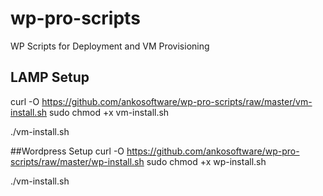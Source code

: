 # wp-pro-scripts
WP Scripts for Deployment and VM Provisioning 

## LAMP Setup

curl -O https://github.com/ankosoftware/wp-pro-scripts/raw/master/vm-install.sh
sudo chmod +x vm-install.sh 

./vm-install.sh 

##Wordpress Setup
curl -O https://github.com/ankosoftware/wp-pro-scripts/raw/master/wp-install.sh
sudo chmod +x wp-install.sh

./vm-install.sh 
